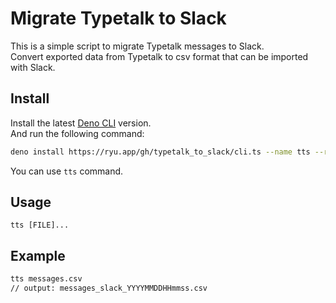 # Migrate Typetalk to Slack

This is a simple script to migrate Typetalk messages to Slack.\
Convert exported data from Typetalk to csv format that can be imported with
Slack.

## Install

Install the latest [Deno CLI](https://deno.com/) version.\
And run the following command:

```sh
deno install https://ryu.app/gh/typetalk_to_slack/cli.ts --name tts --reload
```

You can use `tts` command.

## Usage

```
tts [FILE]...
```

## Example

```sh
tts messages.csv
// output: messages_slack_YYYYMMDDHHmmss.csv
```
